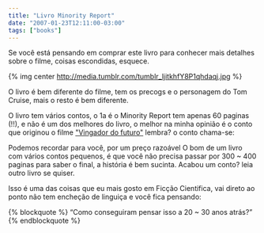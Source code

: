 ```yaml
---
title: "Livro Minority Report"
date: "2007-01-23T12:11:00-03:00"
tags: ["books"]
---
```

Se você está pensando em comprar este livro para conhecer mais detalhes sobre o filme, coisas escondidas, esquece.

{% img center http://media.tumblr.com/tumblr_ljitkhfY8P1qhdaqj.jpg %}

O livro é bem diferente do filme, tem os precogs e o personagem do Tom Cruise, mais o resto é bem diferente.

O livro tem vários contos, o 1a é o Minority Report tem apenas 60 paginas (!!), e não é um dos melhores do livro, 
o melhor na minha opinião é o conto que originou o filme ["Vingador do futuro"](http://pt.wikipedia.org/wiki/Total_Recall)  lembra? o conto chama-se:

Podemos recordar para você, por um preço razoável
O bom de um livro com vários contos pequenos, é que você não precisa passar por 300 ~ 400 paginas para saber o final, a história é bem sucinta. Acabou um conto? leia outro livro se quiser.

Isso é uma das coisas que eu mais gosto em Ficção Cientifica, vai direto ao ponto não tem encheção de linguiça e você fica pensando:

{% blockquote %}
“Como conseguiram pensar isso a 20 ~ 30 anos atrás?”
{% endblockquote %}



